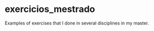 exercicios_mestrado
===================

Examples of exercises that I done in several disciplines in my master.
